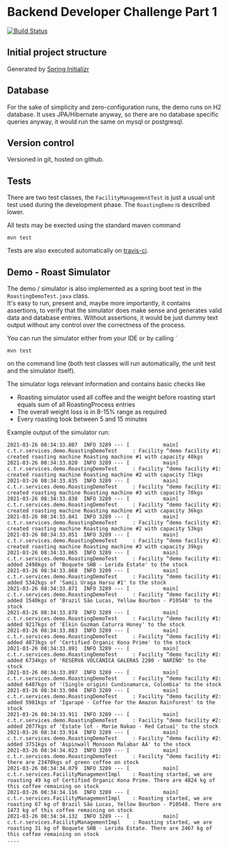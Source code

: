 # Backend Developer Challenge Part 1

[![Build Status](https://travis-ci.org/todvora/cropster-demo.svg?branch=main)](https://travis-ci.org/todvora/cropster-demo)

## Initial project structure
Generated by [Spring Initializr](https://start.spring.io/)

## Database
For the sake of simplicity and zero-configuration runs, the demo runs on H2 database. It uses JPA/Hibernate
anyway, so there are no database specific queries anyway, it would run the same on mysql or postgresql.

## Version control 
Versioned in git, hosted on github.

## Tests
There are two test classes, the `FacilityManagementTest` is just a usual unit test used during
the development phase. The `RoastingDemo` is described lower.

All tests may be exected using the standard maven command

```
mvn test
```

Tests are also executed automatically on [travis-ci](https://travis-ci.org/github/todvora/cropster-demo).

## Demo - Roast Simulator
The demo / simulator is also implemented as a spring boot test in the `RoastingDemoTest.java` class.  
It's easy to run, present and, maybe more importantly, it contains assertions, to verify that the simulator 
does make sense and generates valid data and database entries. Without assertions, it would be just dummy text output 
without any control over the correctness of the process.

You can run the simulator either from your IDE or by calling `

```
mvn test
```

on the command line (both test classes will run automatically, the unit test and the simulator itself). 

The simulator logs relevant information and contains basic checks like 

* Roasting simulator used all coffee and the weight before roasting start equals sum of all RoastingProcess entries
* The overall weight loss is in 8-15% range as required
* Every roasting took between 5 and 15 minutes

Example output of the simulator run:

```
2021-03-26 08:34:33.807  INFO 3289 --- [           main] c.t.r.services.demo.RoastingDemoTest     : Facility “demo facility #1: created roasting machine Roasting machine #1 with capacity 40kgs
2021-03-26 08:34:33.820  INFO 3289 --- [           main] c.t.r.services.demo.RoastingDemoTest     : Facility “demo facility #1: created roasting machine Roasting machine #2 with capacity 71kgs
2021-03-26 08:34:33.835  INFO 3289 --- [           main] c.t.r.services.demo.RoastingDemoTest     : Facility “demo facility #1: created roasting machine Roasting machine #3 with capacity 70kgs
2021-03-26 08:34:33.838  INFO 3289 --- [           main] c.t.r.services.demo.RoastingDemoTest     : Facility “demo facility #2: created roasting machine Roasting machine #1 with capacity 36kgs
2021-03-26 08:34:33.841  INFO 3289 --- [           main] c.t.r.services.demo.RoastingDemoTest     : Facility “demo facility #2: created roasting machine Roasting machine #2 with capacity 53kgs
2021-03-26 08:34:33.851  INFO 3289 --- [           main] c.t.r.services.demo.RoastingDemoTest     : Facility “demo facility #2: created roasting machine Roasting machine #3 with capacity 39kgs
2021-03-26 08:34:33.865  INFO 3289 --- [           main] c.t.r.services.demo.RoastingDemoTest     : Facility “demo facility #1: added 2498kgs of 'Boquete SHB - Lerida Estate' to the stock
2021-03-26 08:34:33.868  INFO 3289 --- [           main] c.t.r.services.demo.RoastingDemoTest     : Facility “demo facility #1: added 5342kgs of 'Samii Uraga Harsu #1' to the stock
2021-03-26 08:34:33.871  INFO 3289 --- [           main] c.t.r.services.demo.RoastingDemoTest     : Facility “demo facility #1: added 1540kgs of 'Brazil São Lucas, Yellow Bourbon - P10548' to the stock
2021-03-26 08:34:33.878  INFO 3289 --- [           main] c.t.r.services.demo.RoastingDemoTest     : Facility “demo facility #1: added 9217kgs of 'Elkin Guzman Caturra Honey' to the stock
2021-03-26 08:34:33.883  INFO 3289 --- [           main] c.t.r.services.demo.RoastingDemoTest     : Facility “demo facility #1: added 4873kgs of 'Certified Organic Kona Prime' to the stock
2021-03-26 08:34:33.891  INFO 3289 --- [           main] c.t.r.services.demo.RoastingDemoTest     : Facility “demo facility #2: added 6734kgs of 'RESERVA VOLCÁNICA GALERAS 2200 - NARIÑO' to the stock
2021-03-26 08:34:33.897  INFO 3289 --- [           main] c.t.r.services.demo.RoastingDemoTest     : Facility “demo facility #2: added 6407kgs of '(Single origin) Cundinamarca, Colombia' to the stock
2021-03-26 08:34:33.904  INFO 3289 --- [           main] c.t.r.services.demo.RoastingDemoTest     : Facility “demo facility #2: added 5981kgs of 'Igarapé - Coffee for the Amazon Rainforest' to the stock
2021-03-26 08:34:33.911  INFO 3289 --- [           main] c.t.r.services.demo.RoastingDemoTest     : Facility “demo facility #2: added 2077kgs of 'Estate lot - Marie Nakao - Red Catuaí' to the stock
2021-03-26 08:34:33.914  INFO 3289 --- [           main] c.t.r.services.demo.RoastingDemoTest     : Facility “demo facility #2: added 3751kgs of 'Aspinwall Monsoon Malabar AA' to the stock
2021-03-26 08:34:34.023  INFO 3289 --- [           main] c.t.r.services.demo.RoastingDemoTest     : Facility “demo facility #1: there are 23470kgs of green coffee on stock
2021-03-26 08:34:34.079  INFO 3289 --- [           main] c.t.r.services.FacilityManagementImpl    : Roasting started, we are roasting 49 kg of Certified Organic Kona Prime. There are 4824 kg of this coffee remaining on stock
2021-03-26 08:34:34.116  INFO 3289 --- [           main] c.t.r.services.FacilityManagementImpl    : Roasting started, we are roasting 67 kg of Brazil São Lucas, Yellow Bourbon - P10548. There are 1473 kg of this coffee remaining on stock
2021-03-26 08:34:34.132  INFO 3289 --- [           main] c.t.r.services.FacilityManagementImpl    : Roasting started, we are roasting 31 kg of Boquete SHB - Lerida Estate. There are 2467 kg of this coffee remaining on stock
....
```